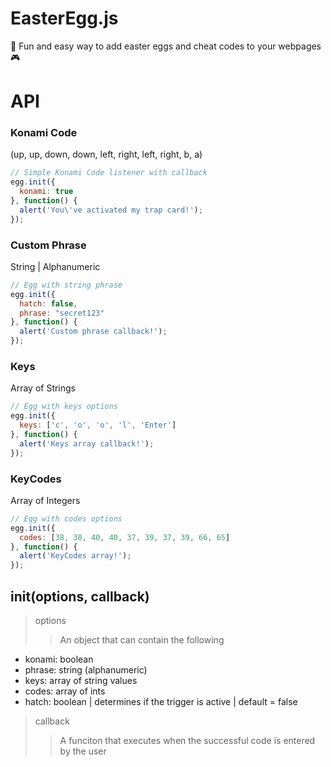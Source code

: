 # EasterEgg.js
:tada: Fun and easy way to add easter eggs and cheat codes to your webpages :video_game:

# API

### Konami Code
(up, up, down, down, left, right, left, right, b, a)
```javascript
// Simple Konami Code listener with callback
egg.init({
  konami: true
}, function() {
  alert('You\'ve activated my trap card!');
});
```

### Custom Phrase
String | Alphanumeric
```javascript
// Egg with string phrase
egg.init({
  hatch: false,
  phrase: "secret123"
}, function() {
  alert('Custom phrase callback!');
});
```

### Keys
Array of Strings
```javascript
// Egg with keys options
egg.init({
  keys: ['c', 'o', 'o', 'l', 'Enter']
}, function() {
  alert('Keys array callback!');
});
```

### KeyCodes
Array of Integers
```javascript
// Egg with codes options
egg.init({
  codes: [38, 38, 40, 40, 37, 39, 37, 39, 66, 65]
}, function() {
  alert('KeyCodes array!');
});
```

## init(options, callback)
> options
>> An object that can contain the following
* konami: boolean
* phrase: string (alphanumeric)
* keys: array of string values
* codes: array of ints
* hatch: boolean | determines if the trigger is active | default = false

> callback
>> A funciton that executes when the successful code is entered by the user
